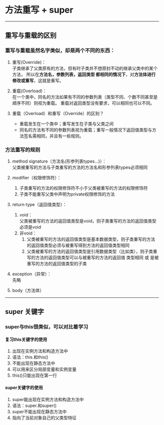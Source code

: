 # 方法重写 + super

---

## 重写与重载的区别

### 重写与重载虽然名字类似，却是两个不同的东西：

1. 重写(Override)：  
   子类继承了父类原有的方法，但有时子类并不想原封不动的继承父类中的某个方法，
所以在**方法名，参数列表，返回类型 都相同的情况下**，对**方法体进行修改或重写**，这就是重写。

2. 重载(Overload)：  
   在一个类中，同名的方法如果有不同的参数列表（类型不同、个数不同甚至是顺序不同）则视为重载。
重载对返回类型没有要求，可以相同也可以不同。

3. 重载（Overload）和重写（Override）的区别？  
   - 重载发生在一个类中；重写发生在子类与父类之间
   - 同名的方法有不同的参数列表视为重载；重写一般情况下返回值类型与方法签名需相同，并且有一些规则。
   
### 方法重写的规则
1. method signature（方法名(形参列表types...)）：  
   父类被重写的方法与子类重写的方法的方法名和形参列表types必须相同

2. modifier（权限修饰符）：  
    1. 子类重写的方法的权限修饰符不小于父类被重写的方法的权限修饰符
   2. 子类不能重写父类中声明为private权限修饰的方法

3. return type（返回值类型）：  
    1. void：  
   父类被重写的方法的返回值类型是void，则子类重写的方法的返回值类型必须是void
   2. 非void：  
      1. 父类被重写的方法的返回值类型是基本数据类型，则子类重写的方法的返回值类型必须与被重写得到方法的返回值类型相同
      2. 父类被重写的方法的返回值类型是引用数据类型（比如类），则子类重写的方法的返回值类型可以与被重写的方法的返回值
      类型相同 或 是被重写的方法的返回值类型的子类

4. exception（异常）：  
先略

5. body（方法体）

---

## super 关键字
### super与this很类似，可以对比着学习
#### 复习this关键字的使用
1. 出现在实例方法和构造方法中
2. 语法：this.和this()
3. 不能出现在静态方法中
4. 可以用来区分局部变量和实例变量
5. this()只能出现在第一行
#### super关键字的使用
1. super能出现在实例方法和构造方法中
2. 语法：super.和super()
3. super不能出现在静态方法中
4. 指向了当前对象自己的父类型特征

